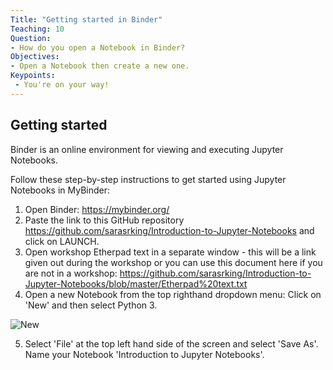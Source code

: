 ```yaml
---
Title: "Getting started in Binder"
Teaching: 10
Question:
- How do you open a Notebook in Binder?
Objectives:
- Open a Notebook then create a new one.
Keypoints:
 - You're on your way!
---
```

## Getting started

Binder is an online environment for viewing and executing Jupyter Notebooks.

Follow these step-by-step instructions to get started using Jupyter Notebooks in MyBinder:

1. Open Binder: https://mybinder.org/
2. Paste the link to this GitHub repository https://github.com/sarasrking/Introduction-to-Jupyter-Notebooks and click on LAUNCH.
3. Open workshop Etherpad text in a separate window - this will be a link given out during the workshop or you can use this document here if you are not in a workshop: https://github.com/sarasrking/Introduction-to-Jupyter-Notebooks/blob/master/Etherpad%20text.txt
4. Open a new Notebook from the top righthand dropdown menu: Click on 'New' and then select Python 3. 

![New](https://user-images.githubusercontent.com/48195568/56337762-02459e00-61e6-11e9-8293-c19ba8d30c4c.jpg)

5. Select 'File' at the top left hand side of the screen and select 'Save As'. Name your Notebook 'Introduction to Jupyter Notebooks'.
